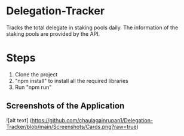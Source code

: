 # Delegation-Tracker
Tracks the total delegate in staking pools daily. The information of the staking pools are provided by the API.

Steps
====
1. Clone the project
2. "npm install" to install all the required libraries
3. Run "npm run"

Screenshots of the Application
------------------------------

![alt text] (https://github.com/chaulagainrupan1/Delegation-Tracker/blob/main/Screenshots/Cards.png?raw=true)
